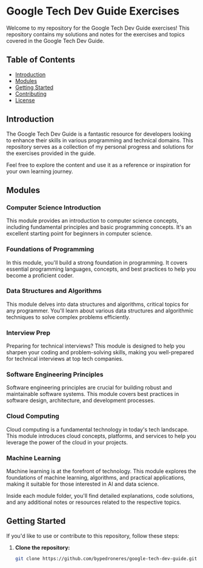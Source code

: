 # Google Tech Dev Guide Exercises

Welcome to my repository for the Google Tech Dev Guide exercises! This repository contains my solutions and notes for the exercises and topics covered in the Google Tech Dev Guide. 

## Table of Contents

- [Introduction](#introduction)
- [Modules](#modules)
- [Getting Started](#getting-started)
- [Contributing](#contributing)
- [License](#license)

## Introduction

The Google Tech Dev Guide is a fantastic resource for developers looking to enhance their skills in various programming and technical domains. This repository serves as a collection of my personal progress and solutions for the exercises provided in the guide.

Feel free to explore the content and use it as a reference or inspiration for your own learning journey.

## Modules

### Computer Science Introduction

This module provides an introduction to computer science concepts, including fundamental principles and basic programming concepts. It's an excellent starting point for beginners in computer science.

### Foundations of Programming

In this module, you'll build a strong foundation in programming. It covers essential programming languages, concepts, and best practices to help you become a proficient coder.

### Data Structures and Algorithms

This module delves into data structures and algorithms, critical topics for any programmer. You'll learn about various data structures and algorithmic techniques to solve complex problems efficiently.

### Interview Prep

Preparing for technical interviews? This module is designed to help you sharpen your coding and problem-solving skills, making you well-prepared for technical interviews at top tech companies.

### Software Engineering Principles

Software engineering principles are crucial for building robust and maintainable software systems. This module covers best practices in software design, architecture, and development processes.

### Cloud Computing

Cloud computing is a fundamental technology in today's tech landscape. This module introduces cloud concepts, platforms, and services to help you leverage the power of the cloud in your projects.

### Machine Learning

Machine learning is at the forefront of technology. This module explores the foundations of machine learning, algorithms, and practical applications, making it suitable for those interested in AI and data science.

Inside each module folder, you'll find detailed explanations, code solutions, and any additional notes or resources related to the respective topics.

## Getting Started

If you'd like to use or contribute to this repository, follow these steps:

1. **Clone the repository:**

   ```bash
   git clone https://github.com/bypedroneres/google-tech-dev-guide.git
